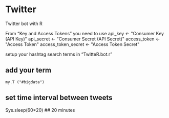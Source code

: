 # Twitter
Twitter bot with R

From “Key and Access Tokens” you need to use
api_key <- "Consumer Key (API Key)"
api_secret <- "Consumer Secret (API Secret)"
access_token <- "Access Token"
access_token_secret <- "Access Token Secret"

setup your hashtag search terms in “TwitteR.bot.r” 
## add your term
    my.T ("#bigdata")
## set time interval between tweets
Sys.sleep(60*20) ## 20 minutes
